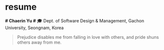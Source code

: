 # resume
**# Chaerin Yu #**
:mortar_board: Dept. of Software Design & Management, Gachon University, Seongnam, Korea
> Prejudice disables me from falling in love with others, and pride shuns others away from me.
